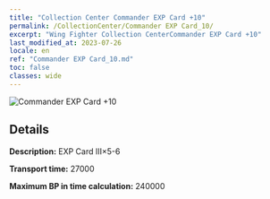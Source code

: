 ```yaml
---
title: "Collection Center Commander EXP Card +10"
permalink: /CollectionCenter/Commander EXP Card_10/
excerpt: "Wing Fighter Collection CenterCommander EXP Card +10"
last_modified_at: 2023-07-26
locale: en
ref: "Commander EXP Card_10.md"
toc: false
classes: wide
---
```



![Commander EXP Card +10](/images/cc/CC_Pilot_EXP_Card_6.png)

## Details

  **Description:** EXP Card III×5-6

  **Transport time:** 27000

  **Maximum BP in time calculation:** 240000

